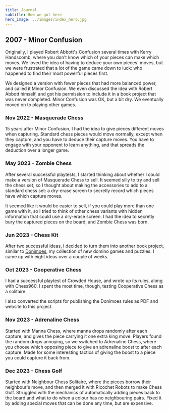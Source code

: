 ```yaml
---
title: Journal
subtitle: How we got here
hero_image: ../images/index_hero.jpg
---
```

## 2007 - Minor Confusion
Originally, I played Robert Abbott's Confusion several times with Kerry
Handscomb, where you don't know which of your pieces can make which moves. We
loved the idea of having to deduce your own pieces' moves, but we were
frustrated that a lot of the game came down to luck: who happened to find their
most powerful pieces first.

We designed a version with fewer pieces that had more balanced power, and called
it Minor Confusion. We even discussed the idea with Robert Abbott himself, and
got his permission to include it in a book project that was never completed.
Minor Confusion was OK, but a bit dry. We eventually moved on to playing other
games.

### Nov 2022 - Masquerade Chess
15 years after Minor Confusion, I had the idea to give pieces different moves
when capturing. Standard chess pieces would move normally, except when they
capture, and you have to deduce their capture moves. You have to engage with
your opponent to learn anything, and that spreads the deduction over a longer
game.

### May 2023 - Zombie Chess
After several successful playtests, I started thinking about whether I could
make a version of Masquerade Chess to sell. It seemed silly to try and sell the
chess set, so I thought about making the accessories to add to a standard chess
set: a dry-erase screen to secretly record which pieces have which capture
moves.

It seemed like it would be easier to sell, if you could play more than one game
with it, so I tried to think of other chess variants with hidden information
that could use a dry-erase screen. I had the idea to secretly bury the captured
pieces on the board, and Zombie Chess was born.

### Jun 2023 - Chess Kit
After two successful ideas, I decided to turn them into another book project,
similar to [Donimoes], my collection of new domino games and puzzles. I came up
with eight ideas over a couple of weeks.

[Donimoes]: https://donkirkby.github.io/donimoes/

### Oct 2023 - Cooperative Chess
I had a successful playtest of Crowded House, and wrote up its rules, along with
Chess960. I spent the most time, though, testing Cooperative Chess as a
solitaire.

I also converted the scripts for publishing the Donimoes rules as PDF and
website to this project.

### Nov 2023 - Adrenaline Chess
Started with Manna Chess, where manna drops randomly after each capture, and
gives the piece carrying it one extra king move. Players found the random drops
annoying, so we switched to Adrenaline Chess, where you choose which opposing
piece to give an adrenaline boost to after each capture. Made for some
interesting tactics of giving the boost to a piece you could capture it back
from.

### Dec 2023 - Chess Golf
Started with Neighbour Chess Solitaire, where the pieces borrow their
neighbour's move, and then merged it with Ricochet Robots to make Chess Golf.
Struggled with the mechanics of automatically adding pieces back to the board
and what to do when a colour has no neighbouring pairs. Fixed it by adding
special moves that can be done any time, but are expensive.